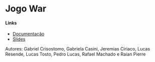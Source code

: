 # Jogo War

#### Links
- [Documentação](https://docs.google.com/document/d/1TVtvXdHxSqkSE3UFqhXGk-BJIJ6IOUYXm2IMCReaPW8/edit?usp=sharing)
- [Slides](https://docs.google.com/presentation/d/1c63Y6UHZT0232UmZf_PUoz7HrG4NQNLnKstj74xyRN0/edit?usp=drivesdk)

Autores: Gabriel Crisostomo, Gabriela Casini, Jeremias Ciriaco, Lucas Resende, Lucas Tosto, Pedro Lucas, Rafael Machado e Raian Pierre
